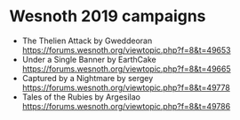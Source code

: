 # Wesnoth 2019 campaigns

- The Thelien Attack by Gweddeoran https://forums.wesnoth.org/viewtopic.php?f=8&t=49653
- Under a Single Banner by EarthCake https://forums.wesnoth.org/viewtopic.php?f=8&t=49665
- Captured by a Nightmare by sergey https://forums.wesnoth.org/viewtopic.php?f=8&t=49778
- Tales of the Rubies by Argesilao https://forums.wesnoth.org/viewtopic.php?f=8&t=49786
